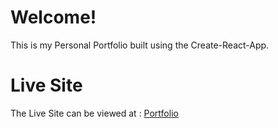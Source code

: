 # Welcome!

This is my Personal Portfolio built using the Create-React-App.


# Live Site

The Live Site can be viewed at : [Portfolio](http://damian-sketch.github.io/Portfolio)


